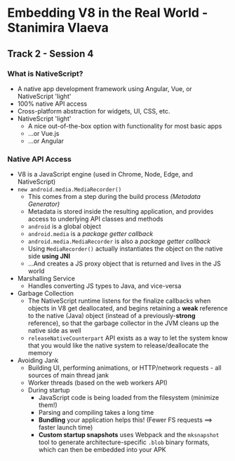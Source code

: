 # Embedding V8 in the Real World - Stanimira Vlaeva

## Track 2 - Session 4

### What is NativeScript?

- A native app development framework using Angular, Vue, or NativeScript 'light'
- 100% native API access
- Cross-platform abstraction for widgets, UI, CSS, etc.
- NativeScript 'light'
  - A nice out-of-the-box option with functionality for most basic apps
  - ...or Vue.js
  - ...or Angular

### Native API Access

- V8 is a JavaScript engine (used in Chrome, Node, Edge, and NativeScript)
- `new android.media.MediaRecorder()`
  - This comes from a step during the build process *(Metadata Generator)*
  - Metadata is stored inside the resulting application, and provides access to underlying API classes and methods
  - `android` is a global object
  - `android.media` is a *package getter callback*
  - `android.media.MediaRecorder` is also a _package getter callback_
  - Using `MediaRecorder()` actually instantiates the object on the native side **using JNI**
  - ...And creates a JS proxy object that is returned and lives in the JS world
- Marshalling Service
  - Handles converting JS types to Java, and vice-versa
- Garbage Collection
  - The NativeScript runtime listens for the finalize callbacks when objects in V8 get deallocated, and begins retaining a **weak** reference to the native (Java) object (instead of a previously-**strong** reference), so that the garbage collector in the JVM cleans up the native side as well
  - `releaseNativeCounterpart` API exists as a way to let the system know that you would like the native system to release/deallocate the memory
- Avoiding Jank
  - Building UI, performing animations, or HTTP/network requests - all sources of main thread jank
  - Worker threads (based on the web workers API)
  - During startup
    - JavaScript code is being loaded from the filesystem (minimize them!)
    - Parsing and compiling takes a long time
    - **Bundling** your application helps this! (Fewer FS requests ==> faster launch time)
    - **Custom startup snapshots** uses Webpack and the `mksnapshot` tool to generate architecture-specific `.blob` binary formats, which can then be embedded into your APK